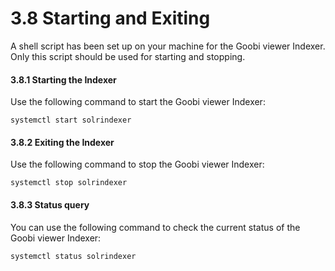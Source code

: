 # 3.8 Starting and Exiting

A shell script has been set up on your machine for the Goobi viewer Indexer. Only this script should be used for starting and stopping. 

#### 3.8.1 Starting the Indexer

Use the following command to start the Goobi viewer Indexer:

```text
systemctl start solrindexer
```

#### 3.8.2 Exiting the Indexer

Use the following command to stop the Goobi viewer Indexer:

```text
systemctl stop solrindexer
```

#### 3.8.3 Status query

You can use the following command to check the current status of the Goobi viewer Indexer: 

```text
systemctl status solrindexer
```

